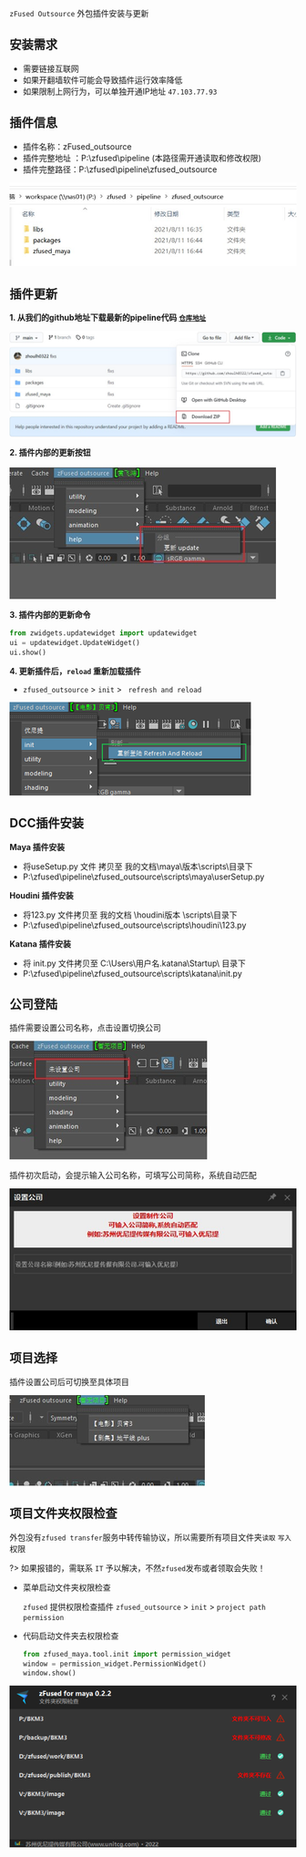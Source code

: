 `zFused Outsource` 外包插件安装与更新

## 安装需求
- 需要链接互联网
- 如果开翻墙软件可能会导致插件运行效率降低
- 如果限制上网行为，可以单独开通IP地址 `47.103.77.93`

## 插件信息
+ 插件名称：zFused_outsource
+ 插件完整地址 ：P:\zfused\pipeline  (本路径需开通读取和修改权限)
+ 插件完整路径：P:\zfused\pipeline\zfused_outsource

![](sources/image/install/install_path.jpg ':size=600')

## 插件更新
__1. 从我们的github地址下载最新的pipeline代码 [`仓库地址`](https://github.com/zhoulh0322/zfused_outsource)__

![](sources/image/install/githubpath.jpg ':size=600')

__2. 插件内部的更新按钮__

![](sources/image/install/mayaupdate.jpg ':size=600')

__3. 插件内部的更新命令__
```python
from zwidgets.updatewidget import updatewidget
ui = updatewidget.UpdateWidget()
ui.show()
```

__4. 更新插件后，`reload` 重新加载插件__
- `zfused_outsource` > `init` > ` refresh and reload`

![](sources/image/install/refresh.png ':size=600')

## DCC插件安装
__Maya 插件安装__
+ 将useSetup.py 文件 拷贝至 我的文档\maya\版本\scripts\目录下
+ P:\zfused\pipeline\zfused_outsource\scripts\maya\userSetup.py

__Houdini 插件安装__
+ 将123.py 文件拷贝至 我的文档 \houdini版本 \scripts\目录下
+ P:\zfused\pipeline\zfused_outsource\scripts\houdini\123.py

__Katana 插件安装__
+ 将 init.py 文件拷贝至 C:\Users\用户名\.katana\Startup\ 目录下
+ P:\zfused\pipeline\zfused_outsource\scripts\katana\init.py

## 公司登陆
插件需要设置公司名称，点击设置切换公司

![](sources/image/install/company_change.jpg ':size=600')

插件初次启动，会提示输入公司名称，可填写公司简称，系统自动匹配

![](sources/image/install/company_name.jpg ':size=600')

## 项目选择
插件设置公司后可切换至具体项目

![](sources/image/install/project_set.jpg ':size=600')

## 项目文件夹权限检查
外包没有`zfused transfer`服务中转传输协议，所以需要所有项目文件夹`读取` `写入`权限

?> 如果报错的，需联系 `IT` 予以解决，不然`zfused`发布或者领取会失败！

- 菜单启动文件夹权限检查

    `zfused` 提供权限检查插件 `zfused_outsource` > `init` > `project path permission`
- 代码启动文件夹去权限检查

    ```python
    from zfused_maya.tool.init import permission_widget
    window = permission_widget.PermissionWidget()
    window.show()
    ```

![](sources/image/install/project_path_permission.png ':size=600')